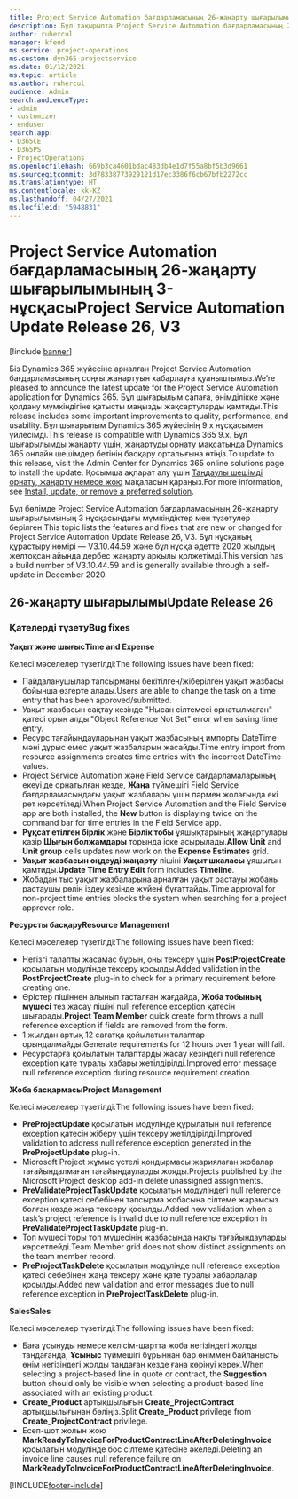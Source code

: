 ```yaml
---
title: Project Service Automation бағдарламасының 26-жаңарту шығарылымы, 3-нұсқасындағы жаңалықтар немесе өзгерістер
description: Бұл тақырыпта Project Service Automation бағдарламасының 26-жаңарту шығарылымының 3-нұсқасындағы қолжетімді мүмкіндіктер мен түзетулер берілген.
author: ruhercul
manager: kfend
ms.service: project-operations
ms.custom: dyn365-projectservice
ms.date: 01/12/2021
ms.topic: article
ms.author: ruhercul
audience: Admin
search.audienceType:
- admin
- customizer
- enduser
search.app:
- D365CE
- D365PS
- ProjectOperations
ms.openlocfilehash: 669b3ca4601bdac483db4e1d7f55a8bf5b3d9661
ms.sourcegitcommit: 3d78338773929121d17ec3386f6cb67bfb2272cc
ms.translationtype: HT
ms.contentlocale: kk-KZ
ms.lasthandoff: 04/27/2021
ms.locfileid: "5948831"
---
```

# <a name="project-service-automation-update-release-26-v3"></a><span data-ttu-id="c464e-103">Project Service Automation бағдарламасының 26-жаңарту шығарылымының 3-нұсқасы</span><span class="sxs-lookup"><span data-stu-id="c464e-103">Project Service Automation Update Release 26, V3</span></span>

[!include [banner](../includes/psa-now-project-operations.md)]

<span data-ttu-id="c464e-104">Біз Dynamics 365 жүйесіне арналған Project Service Automation бағдарламасының соңғы жаңартуын хабарлауға қуаныштымыз.</span><span class="sxs-lookup"><span data-stu-id="c464e-104">We’re pleased to announce the latest update for the Project Service Automation application for Dynamics 365.</span></span> <span data-ttu-id="c464e-105">Бұл шығарылым сапаға, өнімділікке және қолдану мүмкіндігіне қатысты маңызды жақсартуларды қамтиды.</span><span class="sxs-lookup"><span data-stu-id="c464e-105">This release includes some important improvements to quality, performance, and usability.</span></span> <span data-ttu-id="c464e-106">Бұл шығарылым Dynamics 365 жүйесінің 9.x нұсқасымен үйлесімді.</span><span class="sxs-lookup"><span data-stu-id="c464e-106">This release is compatible with Dynamics 365 9.x.</span></span> <span data-ttu-id="c464e-107">Бұл шығарылымды жаңарту үшін, жаңартуды орнату мақсатында Dynamics 365 онлайн шешімдер бетінің басқару орталығына өтіңіз.</span><span class="sxs-lookup"><span data-stu-id="c464e-107">To update to this release, visit the Admin Center for Dynamics 365 online solutions page to install the update.</span></span> <span data-ttu-id="c464e-108">Қосымша ақпарат алу үшін [Таңдаулы шешімді орнату, жаңарту немесе жою](/power-platform/admin/install-remove-preferred-solution) мақаласын қараңыз.</span><span class="sxs-lookup"><span data-stu-id="c464e-108">For more information, see [Install, update, or remove a preferred solution](/power-platform/admin/install-remove-preferred-solution).</span></span>

<span data-ttu-id="c464e-109">Бұл бөлімде Project Service Automation бағдарламасының 26-жаңарту шығарылымының 3 нұсқасындағы мүмкіндіктер мен түзетулер берілген.</span><span class="sxs-lookup"><span data-stu-id="c464e-109">This topic lists the features and fixes that are new or changed for Project Service Automation Update Release 26, V3.</span></span> <span data-ttu-id="c464e-110">Бұл нұсқаның құрастыру нөмірі — V3.10.44.59 және бұл нұсқа әдетте 2020 жылдың желтоқсан айында дербес жаңарту арқылы қолжетімді.</span><span class="sxs-lookup"><span data-stu-id="c464e-110">This version has a build number of V3.10.44.59 and is generally available through a self-update in December 2020.</span></span>

## <a name="update-release-26"></a><span data-ttu-id="c464e-111">26-жаңарту шығарылымы</span><span class="sxs-lookup"><span data-stu-id="c464e-111">Update Release 26</span></span>

### <a name="bug-fixes"></a><span data-ttu-id="c464e-112">Қателерді түзету</span><span class="sxs-lookup"><span data-stu-id="c464e-112">Bug fixes</span></span>

<span data-ttu-id="c464e-113">**Уақыт және шығыс**</span><span class="sxs-lookup"><span data-stu-id="c464e-113">**Time and Expense**</span></span>

<span data-ttu-id="c464e-114">Келесі мәселелер түзетілді:</span><span class="sxs-lookup"><span data-stu-id="c464e-114">The following issues have been fixed:</span></span>

- <span data-ttu-id="c464e-115">Пайдаланушылар тапсырманы бекітілген/жіберілген уақыт жазбасы бойынша өзгерте алады.</span><span class="sxs-lookup"><span data-stu-id="c464e-115">Users are able to change the task on a time entry that has been approved/submitted.</span></span>
- <span data-ttu-id="c464e-116">Уақыт жазбасын сақтау кезінде "Нысан сілтемесі орнатылмаған" қатесі орын алды.</span><span class="sxs-lookup"><span data-stu-id="c464e-116">"Object Reference Not Set" error when saving time entry.</span></span>
- <span data-ttu-id="c464e-117">Ресурс тағайындауларынан уақыт жазбасының импорты DateTime мәні дұрыс емес уақыт жазбаларын жасайды.</span><span class="sxs-lookup"><span data-stu-id="c464e-117">Time entry import from resource assignments creates time entries with the incorrect DateTime values.</span></span>
- <span data-ttu-id="c464e-118">Project Service Automation және Field Service бағдарламаларының екеуі де орнатылған кезде, **Жаңа** түймешігі Field Service бағдарламасындағы уақыт жазбалары үшін пәрмен жолағында екі рет көрсетіледі.</span><span class="sxs-lookup"><span data-stu-id="c464e-118">When Project Service Automation and the Field Service app are both installed, the **New** button is displaying twice on the command bar for time entries in the Field Service app.</span></span>
- <span data-ttu-id="c464e-119">**Рұқсат етілген бірлік** және **Бірлік тобы** ұяшықтарының жаңартулары қазір **Шығын болжамдары** торында іске асырылады.</span><span class="sxs-lookup"><span data-stu-id="c464e-119">**Allow Unit** and **Unit group** cells updates now work on the **Expense Estimates** grid.</span></span>
- <span data-ttu-id="c464e-120">**Уақыт жазбасын өңдеуді жаңарту** пішіні **Уақыт шкаласы** ұяшығын қамтиды.</span><span class="sxs-lookup"><span data-stu-id="c464e-120">**Update Time Entry Edit** form includes **Timeline**.</span></span>
- <span data-ttu-id="c464e-121">Жобадан тыс уақыт жазбаларына арналған уақыт растауы жобаны растаушы рөлін іздеу кезінде жүйені бұғаттайды.</span><span class="sxs-lookup"><span data-stu-id="c464e-121">Time approval for non-project time entries blocks the system when searching for a project approver role.</span></span>

<span data-ttu-id="c464e-122">**Ресурсты басқару**</span><span class="sxs-lookup"><span data-stu-id="c464e-122">**Resource Management**</span></span>

<span data-ttu-id="c464e-123">Келесі мәселелер түзетілді:</span><span class="sxs-lookup"><span data-stu-id="c464e-123">The following issues have been fixed:</span></span>

- <span data-ttu-id="c464e-124">Негізгі талапты жасамас бұрын, оны тексеру үшін **PostProjectCreate** қосылатын модулінде тексеру қосылды.</span><span class="sxs-lookup"><span data-stu-id="c464e-124">Added validation in the **PostProjectCreate** plug-in to check for a primary requirement before creating one.</span></span>
- <span data-ttu-id="c464e-125">Өрістер пішіннен алынып тасталған жағдайда, **Жоба тобының мүшесі** тез жасау пішіні null reference exception қатесін шығарады.</span><span class="sxs-lookup"><span data-stu-id="c464e-125">**Project Team Member** quick create form throws a null reference exception if fields are removed from the form.</span></span>
- <span data-ttu-id="c464e-126">1 жылдан артық 12 сағатқа қойылатын талаптар орындалмайды.</span><span class="sxs-lookup"><span data-stu-id="c464e-126">Generate requirements for 12 hours over 1 year will fail.</span></span>
- <span data-ttu-id="c464e-127">Ресурстарға қойылатын талаптарды жасау кезіндегі null reference exception қате туралы хабары жетілдірілді.</span><span class="sxs-lookup"><span data-stu-id="c464e-127">Improved error message null reference exception during resource requirement creation.</span></span>

<span data-ttu-id="c464e-128">**Жоба басқармасы**</span><span class="sxs-lookup"><span data-stu-id="c464e-128">**Project Management**</span></span>

<span data-ttu-id="c464e-129">Келесі мәселелер түзетілді:</span><span class="sxs-lookup"><span data-stu-id="c464e-129">The following issues have been fixed:</span></span>

- <span data-ttu-id="c464e-130">**PreProjectUpdate** қосылатын модулінде құрылатын null reference exception қатесін жіберу үшін тексеру жетілдірілді.</span><span class="sxs-lookup"><span data-stu-id="c464e-130">Improved validation to address null reference exception generated in the **PreProjectUpdate** plug-in.</span></span>
- <span data-ttu-id="c464e-131">Microsoft Project жұмыс үстелі қондырмасы жариялаған жобалар тағайындалмаған тағайындауларды жояды.</span><span class="sxs-lookup"><span data-stu-id="c464e-131">Projects published by the Microsoft Project desktop add-in delete unassigned assignments.</span></span>
- <span data-ttu-id="c464e-132">**PreValidateProjectTaskUpdate** қосылатын модуліндегі null reference exception қатесі себебінен тапсырма жобасына сілтеме жарамсыз болған кезде жаңа тексеру қосылды.</span><span class="sxs-lookup"><span data-stu-id="c464e-132">Added new validation when a task’s project reference is invalid due to null reference exception in **PreValidateProjectTaskUpdate** plug-in.</span></span>
- <span data-ttu-id="c464e-133">Топ мүшесі торы топ мүшесінің жазбасында нақты тағайындауларды көрсетпейді.</span><span class="sxs-lookup"><span data-stu-id="c464e-133">Team Member grid does not show distinct assignments on the team member record.</span></span>
- <span data-ttu-id="c464e-134">**PreProjectTaskDelete** қосылатын модулінде null reference exception қатесі себебінен жаңа тексеру және қате туралы хабарлалар қосылды.</span><span class="sxs-lookup"><span data-stu-id="c464e-134">Added new validation and error messages due to null reference exception in **PreProjectTaskDelete** plug-in.</span></span>

<span data-ttu-id="c464e-135">**Sales**</span><span class="sxs-lookup"><span data-stu-id="c464e-135">**Sales**</span></span>

<span data-ttu-id="c464e-136">Келесі мәселелер түзетілді:</span><span class="sxs-lookup"><span data-stu-id="c464e-136">The following issues have been fixed:</span></span>

- <span data-ttu-id="c464e-137">Баға ұсынуды немесе келісім-шартта жоба негізіндегі жолды таңдағанда, **Ұсыныс** түймешігі бұрыннан бар өніммен байланысты өнім негізіндегі жолды таңдаған кезде ғана көрінуі керек.</span><span class="sxs-lookup"><span data-stu-id="c464e-137">When selecting a project-based line in quote or contract, the **Suggestion** button should only be visible when selecting a product-based line associated with an existing product.</span></span>
- <span data-ttu-id="c464e-138">**Create_Product** артықшылығын **Create_ProjectContract** артықшылығынан бөліңіз.</span><span class="sxs-lookup"><span data-stu-id="c464e-138">Split **Create_Product** privilege from **Create_ProjectContract** privilege.</span></span>
- <span data-ttu-id="c464e-139">Есеп-шот жолын жою **MarkReadyToInvoiceForProductContractLineAfterDeletingInvoice** қосылатын модулінде бос сілтеме қатесіне әкеледі.</span><span class="sxs-lookup"><span data-stu-id="c464e-139">Deleting an invoice line causes null reference failure on **MarkReadyToInvoiceForProductContractLineAfterDeletingInvoice**.</span></span>


[!INCLUDE[footer-include](../includes/footer-banner.md)]